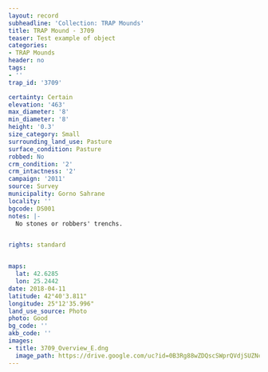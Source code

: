 ```yaml
---
layout: record
subheadline: 'Collection: TRAP Mounds'
title: TRAP Mound - 3709
teaser: Test example of object
categories:
- TRAP Mounds
header: no
tags:
- ''
trap_id: '3709'

certainty: Certain
elevation: '463'
max_diameter: '8'
min_diameter: '8'
height: '0.3'
size_category: Small
surrounding_land_use: Pasture
surface_condition: Pasture
robbed: No
crm_condition: '2'
crm_intactness: '2'
campaign: '2011'
source: Survey
municipality: Gorno Sahrane
locality: ''
bgcode: DS001
notes: |-
  No stones or robbers' trenchs.


rights: standard


maps:
  lat: 42.6285
  lon: 25.2442
date: 2018-04-11
latitude: 42°40'3.811"
longitude: 25°12'35.996"
land_use_source: Photo
photo: Good
bg_code: ''
akb_code: ''
images:
- title: 3709_Overview_E.dng
  image_path: https://drive.google.com/uc?id=0B3Rg88wZDQscSWprQVdjSUZNclU
---
```

